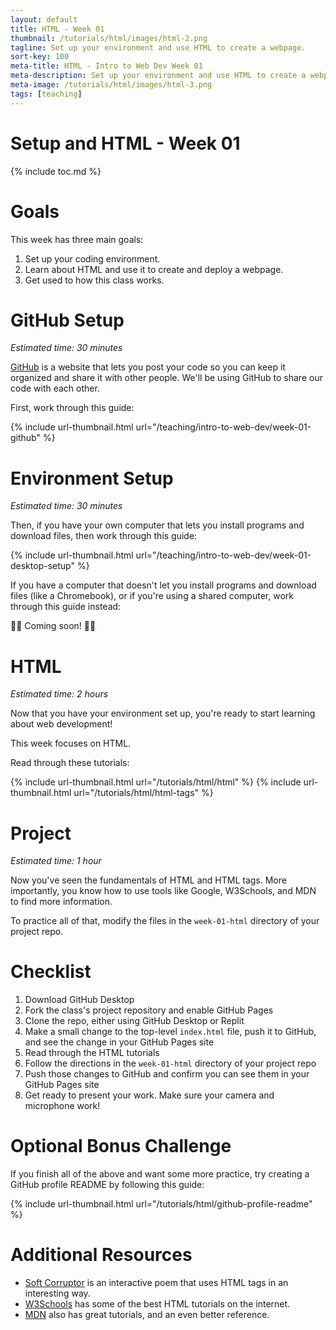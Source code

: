 ```yaml
---
layout: default
title: HTML - Week 01
thumbnail: /tutorials/html/images/html-2.png
tagline: Set up your environment and use HTML to create a webpage.
sort-key: 100
meta-title: HTML - Intro to Web Dev Week 01
meta-description: Set up your environment and use HTML to create a webpage.
meta-image: /tutorials/html/images/html-3.png
tags: [teaching]
---
```


# Setup and HTML - Week 01

{% include toc.md %}

# Goals

This week has three main goals:

1. Set up your coding environment.
2. Learn about HTML and use it to create and deploy a webpage.
3. Get used to how this class works.

# GitHub Setup

*Estimated time: 30 minutes*

[GitHub](https://github.com) is a website that lets you post your code so you can keep it organized and share it with other people. We'll be using GitHub to share our code with each other.

First, work through this guide:

{% include url-thumbnail.html url="/teaching/intro-to-web-dev/week-01-github" %}

# Environment Setup

*Estimated time: 30 minutes*

Then, if you have your own computer that lets you install programs and download files, then work through this guide:

{% include url-thumbnail.html url="/teaching/intro-to-web-dev/week-01-desktop-setup" %}

If you have a computer that doesn't let you install programs and download files (like a Chromebook), or if you're using a shared computer, work through this guide instead:

👷‍♂️ Coming soon! 👷‍♂️

# HTML

*Estimated time: 2 hours*

Now that you have your environment set up, you're ready to start learning about web development!

This week focuses on HTML.

Read through these tutorials:

{% include url-thumbnail.html url="/tutorials/html/html" %}
{% include url-thumbnail.html url="/tutorials/html/html-tags" %}

# Project

*Estimated time: 1 hour*

Now you've seen the fundamentals of HTML and HTML tags. More importantly, you know how to use tools like Google, W3Schools, and MDN to find more information.

To practice all of that, modify the files in the `week-01-html` directory of your project repo.

# Checklist

1. Download GitHub Desktop
2. Fork the class's project repository and enable GitHub Pages
3. Clone the repo, either using GitHub Desktop or Replit
4. Make a small change to the top-level `index.html` file, push it to GitHub, and see the change in your GitHub Pages site
5. Read through the HTML tutorials
6. Follow the directions in the `week-01-html` directory of your project repo
7. Push those changes to GitHub and confirm you can see them in your GitHub Pages site
8. Get ready to present your work. Make sure your camera and microphone work!

# Optional Bonus Challenge

If you finish all of the above and want some more practice, try creating a GitHub profile README by following this guide:

{% include url-thumbnail.html url="/tutorials/html/github-profile-readme" %}

# Additional Resources

- [Soft Corruptor](http://cordite.org.au/poetry/game/soft-corruptor/) is an interactive poem that uses HTML tags in an interesting way.
- [W3Schools](https://www.w3schools.com/html/default.asp) has some of the best HTML tutorials on the internet.
- [MDN](https://developer.mozilla.org/en-US/docs/Learn/HTML/Introduction_to_HTML) also has great tutorials, and an even better reference.
